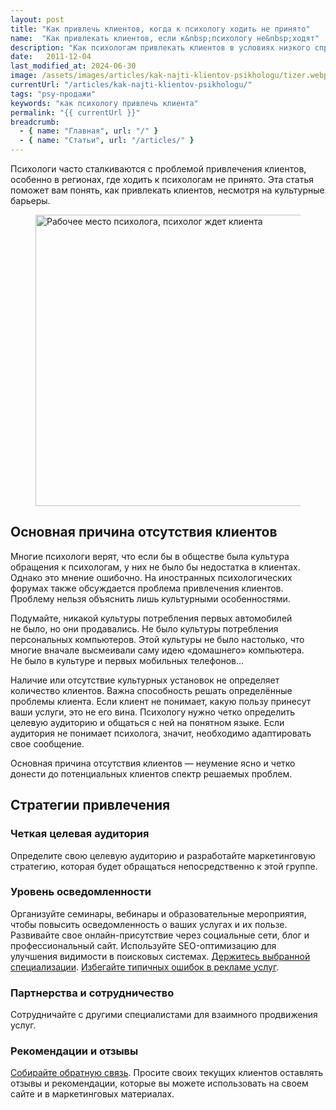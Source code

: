 ```yaml
---
layout: post
title: "Как привлечь клиентов, когда к психологу ходить не принято"
name:  "Как привлекать клиентов, если к&nbsp;психологу не&nbsp;ходят"
description: "Как психологам привлекать клиентов в условиях низкого спроса: определение целевой аудитории, повышение осведомленности, партнерства и использование отзывов."
date:   2011-12-04			 
last_modified_at: 2024-06-30
image: /assets/images/articles/kak-najti-klientov-psikhologu/tizer.webp
currentUrl: "/articles/kak-najti-klientov-psikhologu/"
tags: "psy-продажи"
keywords: "как психологу привлечь клиента"
permalink: "{{ currentUrl }}"
breadcrumb:
  - { name: "Главная", url: "/" }
  - { name: "Статьи", url: "/articles/" }
---
```



<p>Психологи часто сталкиваются с проблемой привлечения клиентов, особенно в регионах, где ходить к психологам не принято. Эта статья поможет вам понять, как привлекать клиентов, несмотря на культурные барьеры.</p>


<figure itemscope itemtype="http://schema.org/ImageObject">
<link itemprop="url" href="/assets/images/articles/kak-najti-klientov-psikhologu/tizer.webp">
<img class="image"  src="/assets/images/articles/kak-najti-klientov-psikhologu/tizer.webp" alt="Рабочее место психолога, психолог ждет клиента" width="593" height="466" itemprop="contentUrl">
<figcaption class="figcaption"> 

</figcaption>
</figure>


<section class="row-gap--m mb-1">
<h2 class="h2">Основная причина отсутствия клиентов</h2>
      
<p>Многие психологи верят, что если бы в обществе была культура обращения к психологам, у них не было бы недостатка в клиентах. Однако это мнение ошибочно. На иностранных психологических форумах также обсуждается проблема привлечения клиентов. Проблему нельзя объяснить лишь культурными особенностями. </p>

<p>Подумайте, никакой культуры потребления первых автомобилей не было, но они продавались. Не было культуры потребления персональных компьютеров. Этой культуры не было настолько, что многие вначале высмеивали саму идею «домашнего» компьютера. Не было в культуре и первых мобильных телефонов...</p>

<p>Наличие или отсутствие культурных установок не определяет количество клиентов. Важна способность решать определённые проблемы клиента. Если клиент не понимает, какую пользу принесут ваши услуги, это не его вина. Психологу нужно четко определить целевую аудиторию и общаться с ней на понятном языке. Если аудитория не понимает психолога, значит, необходимо адаптировать свое сообщение.</p>

<p>Основная причина отсутствия клиентов — неумение ясно и четко донести до потенциальных клиентов спектр решаемых проблем.</p>

</section>

<section class="row-gap--m mb-1">
<h2 class="h2">Стратегии привлечения</h2>

 <section class="row-gap--xs">
<h3 class="h3"> Четкая целевая аудитория </h3>
<p>Определите свою целевую аудиторию и разработайте маркетинговую стратегию, которая будет обращаться непосредственно к этой группе.</p>
</section>

 <section class="row-gap--xs">
<h3 class="h3">Уровень осведомленности </h3>
<p>Организуйте семинары, вебинары и образовательные мероприятия, чтобы повысить осведомленность о ваших услугах и их пользе. Развивайте свое онлайн-присутствие через социальные сети, блог и профессиональный сайт. Используйте SEO-оптимизацию для улучшения видимости в поисковых системах. <a class="link" href="/articles/uzkaya-specializaciya/">Держитесь выбранной специализации</a>. <a class="link" href="/articles/tabu-v-reklame/">Избегайте типичных ошибок в рекламе услуг</a>.</p>
</section>


 <section class="row-gap--xs">
<h3 class="h3">Партнерства и сотрудничество </h3>
<p>Сотрудничайте с другими специалистами для взаимного продвижения услуг.</p>
</section>

 <section class="row-gap--xs">
<h3 class="h3">Рекомендации и отзывы </h3>
<p><a class="link" href="/articles/metodika-polucheniya-obratnoy-svyazi-psihologu/">Собирайте обратную связь</a>. Просите своих текущих клиентов оставлять отзывы и рекомендации, которые вы можете использовать на своем сайте и в маркетинговых материалах.</p>
</section>


</section>